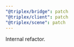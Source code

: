 ```yaml
---
"@triplex/bridge": patch
"@triplex/client": patch
"@triplex/scene": patch
---
```


Internal refactor.

